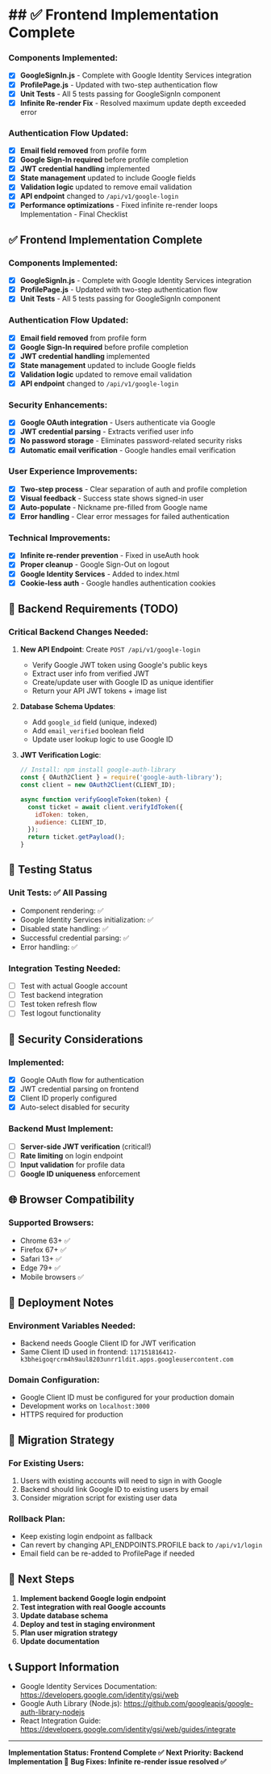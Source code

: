 # ## ✅ **Frontend Implementation Complete**

### Components Implemented:
- [x] **GoogleSignIn.js** - Complete with Google Identity Services integration
- [x] **ProfilePage.js** - Updated with two-step authentication flow
- [x] **Unit Tests** - All 5 tests passing for GoogleSignIn component
- [x] **Infinite Re-render Fix** - Resolved maximum update depth exceeded error

### Authentication Flow Updated:
- [x] **Email field removed** from profile form
- [x] **Google Sign-In required** before profile completion
- [x] **JWT credential handling** implemented
- [x] **State management** updated to include Google fields
- [x] **Validation logic** updated to remove email validation
- [x] **API endpoint** changed to `/api/v1/google-login`
- [x] **Performance optimizations** - Fixed infinite re-render loops Implementation - Final Checklist

## ✅ Frontend Implementation Complete

### Components Implemented:
- [x] **GoogleSignIn.js** - Complete with Google Identity Services integration
- [x] **ProfilePage.js** - Updated with two-step authentication flow
- [x] **Unit Tests** - All 5 tests passing for GoogleSignIn component

### Authentication Flow Updated:
- [x] **Email field removed** from profile form
- [x] **Google Sign-In required** before profile completion
- [x] **JWT credential handling** implemented
- [x] **State management** updated to include Google fields
- [x] **Validation logic** updated to remove email validation
- [x] **API endpoint** changed to `/api/v1/google-login`

### Security Enhancements:
- [x] **Google OAuth integration** - Users authenticate via Google
- [x] **JWT credential parsing** - Extracts verified user info
- [x] **No password storage** - Eliminates password-related security risks
- [x] **Automatic email verification** - Google handles email verification

### User Experience Improvements:
- [x] **Two-step process** - Clear separation of auth and profile completion
- [x] **Visual feedback** - Success state shows signed-in user
- [x] **Auto-populate** - Nickname pre-filled from Google name
- [x] **Error handling** - Clear error messages for failed authentication

### Technical Improvements:
- [x] **Infinite re-render prevention** - Fixed in useAuth hook
- [x] **Proper cleanup** - Google Sign-Out on logout
- [x] **Google Identity Services** - Added to index.html
- [x] **Cookie-less auth** - Google handles authentication cookies

## 🔧 Backend Requirements (TODO)

### Critical Backend Changes Needed:

1. **New API Endpoint**: Create `POST /api/v1/google-login`
   - Verify Google JWT token using Google's public keys
   - Extract user info from verified JWT
   - Create/update user with Google ID as unique identifier
   - Return your API JWT tokens + image list

2. **Database Schema Updates**:
   - Add `google_id` field (unique, indexed)
   - Add `email_verified` boolean field
   - Update user lookup logic to use Google ID

3. **JWT Verification Logic**:
   ```javascript
   // Install: npm install google-auth-library
   const { OAuth2Client } = require('google-auth-library');
   const client = new OAuth2Client(CLIENT_ID);
   
   async function verifyGoogleToken(token) {
     const ticket = await client.verifyIdToken({
       idToken: token,
       audience: CLIENT_ID,
     });
     return ticket.getPayload();
   }
   ```

## 🧪 Testing Status

### Unit Tests: ✅ All Passing
- Component rendering: ✅
- Google Identity Services initialization: ✅
- Disabled state handling: ✅
- Successful credential parsing: ✅
- Error handling: ✅

### Integration Testing Needed:
- [ ] Test with actual Google account
- [ ] Test backend integration
- [ ] Test token refresh flow
- [ ] Test logout functionality

## 🔐 Security Considerations

### Implemented:
- [x] Google OAuth flow for authentication
- [x] JWT credential parsing on frontend
- [x] Client ID properly configured
- [x] Auto-select disabled for security

### Backend Must Implement:
- [ ] **Server-side JWT verification** (critical!)
- [ ] **Rate limiting** on login endpoint
- [ ] **Input validation** for profile data
- [ ] **Google ID uniqueness** enforcement

## 🌐 Browser Compatibility

### Supported Browsers:
- Chrome 63+ ✅
- Firefox 67+ ✅
- Safari 13+ ✅
- Edge 79+ ✅
- Mobile browsers ✅

## 🚀 Deployment Notes

### Environment Variables Needed:
- Backend needs Google Client ID for JWT verification
- Same Client ID used in frontend: `117151816412-k3bheigoqrcrm4h9aul8203unrr1ldit.apps.googleusercontent.com`

### Domain Configuration:
- Google Client ID must be configured for your production domain
- Development works on `localhost:3000`
- HTTPS required for production

## 🔄 Migration Strategy

### For Existing Users:
1. Users with existing accounts will need to sign in with Google
2. Backend should link Google ID to existing users by email
3. Consider migration script for existing user data

### Rollback Plan:
- Keep existing login endpoint as fallback
- Can revert by changing API_ENDPOINTS.PROFILE back to `/api/v1/login`
- Email field can be re-added to ProfilePage if needed

## 📝 Next Steps

1. **Implement backend Google login endpoint**
2. **Test integration with real Google accounts**  
3. **Update database schema**
4. **Deploy and test in staging environment**
5. **Plan user migration strategy**
6. **Update documentation**

## 📞 Support Information

- Google Identity Services Documentation: https://developers.google.com/identity/gsi/web
- Google Auth Library (Node.js): https://github.com/googleapis/google-auth-library-nodejs
- React Integration Guide: https://developers.google.com/identity/gsi/web/guides/integrate

---

**Implementation Status: Frontend Complete ✅**
**Next Priority: Backend Implementation 🔧**
**Bug Fixes: Infinite re-render issue resolved ✅**
